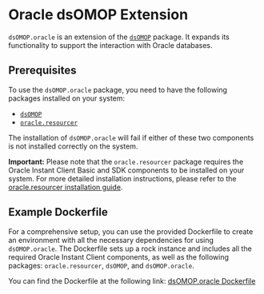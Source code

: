 # Oracle dsOMOP Extension

`dsOMOP.oracle` is an extension of the [`dsOMOP`](https://github.com/isglobal-brge/dsOMOP) package. It expands its functionality to support the interaction with Oracle databases. 

## Prerequisites

To use the `dsOMOP.oracle` package, you need to have the following packages installed on your system:
- [`dsOMOP`](https://github.com/isglobal-brge/dsOMOP)
- [`oracle.resourcer`](https://github.com/isglobal-brge/oracle.resourcer)

The installation of `dsOMOP.oracle` will fail if either of these two components is not installed correctly on the system.

**Important:** Please note that the `oracle.resourcer` package requires the Oracle Instant Client Basic and SDK components to be installed on your system. For more detailed installation instructions, please refer to the [oracle.resourcer installation guide](https://github.com/isglobal-brge/oracle.resourcer/blob/main/README.md#installation).

## Example Dockerfile

For a comprehensive setup, you can use the provided Dockerfile to create an environment with all the necessary dependencies for using `dsOMOP.oracle`. The Dockerfile sets up a rock instance and includes all the required Oracle Instant Client components, as well as the following packages: `oracle.resourcer`, `dsOMOP`, and `dsOMOP.oracle`.

You can find the Dockerfile at the following link: [dsOMOP.oracle Dockerfile](inst/docker/Dockerfile)
